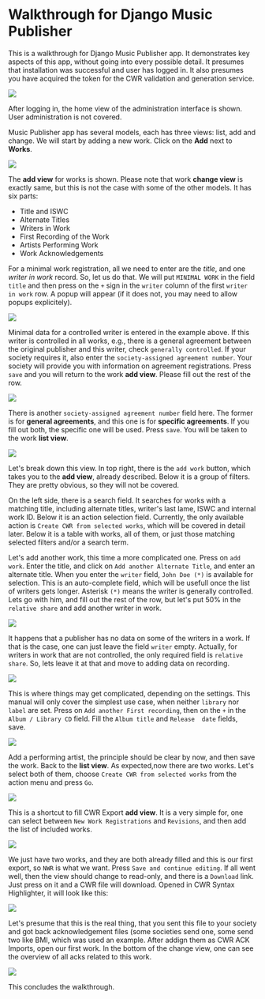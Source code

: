 
# Walkthrough for Django Music Publisher

This is a walkthrough for Django Music Publisher app. It demonstrates key
aspects of this app, without going into every possible detail. It presumes that
installation was successful and user has logged in. It also presumes you have
acquired the token for the CWR validation and generation service.

![](django-admin.png)

After logging in, the home view of the administration interface is shown. User 
administration is not covered.

Music Publisher app has several models, each has three views: list, add and 
change. We will start by adding a new work. Click on the **Add** next to 
**Works**.

![](add-work.png)

The **add view** for works is shown. Please note that work **change view** is 
exactly same, but this is not the case with some of the other models. 
It has six parts:

* Title and ISWC
* Alternate Titles
* Writers in Work
* First Recording of the Work
* Artists Performing Work
* Work Acknowledgements

For a minimal work registration, all we need to enter are the *title*, and one 
*writer in work* record. So, let us do that. We will put ``MINIMAL WORK`` in 
the field ``title`` and then press on the ``+`` sign in the ``writer`` column 
of the first ``writer in work`` row. A popup will appear (if it does not, you 
may need to allow popups explicitely).

![](controlled-writer.png)

Minimal data for a controlled writer is entered in the example above. If this
writer is controlled in all works, e.g., there is a general agreement between 
the original publisher and this writer, check ``generally controlled``. If 
your society requires it, also enter the ``society-assigned agreement number``.
Your society will provide you with information on agreement registrations.
Press ``save`` and you will return to the work **add view**. Please fill out 
the rest of the row.

![](wiw.png)

There is another ``society-assigned agreement number`` field here. The former 
is for **general agreements**, and this one is for **specific agreements**. If 
you fill out both, the specific one will be used. Press ``save``. You will be 
taken to the work **list view**.

![](work_list.png)

Let's break down this view. In top right, there is the ``add work`` button, 
which takes you to the **add view**, already described. Below it is a group of 
filters. They are pretty obvious, so they will not be covered.

On the left side, there is a search field. It searches for works with a 
matching title, including alternate titles, writer's last lame, ISWC and 
internal work ID. Below it is an action selection field. Currently, the only 
available action is ``Create CWR from selected works``, which will be covered 
in detail later. Below it is a table with works, all of them, or just those 
matching selected filters and/or a search term.

Let's add another work, this time a more complicated one. Press on 
``add work``. Enter the title, and click on ``Add another Alternate Title``, 
and enter an alternate title. When you enter the ``writer`` field, 
``John Doe (*)`` is available for selection. This is an auto-complete field, 
which will be usefull once the list of writers gets longer.
Asterisk ``(*)`` means the writer is generally controlled. Lets go with him, 
and fill out the rest of the row, but let's put 50% in the ``relative share`` 
and add another writer in work.

![](add_work2.png)

It happens that a publisher has no data on some of the writers in a work. If 
that is the case, one can just leave the field ``writer`` empty. Actually, for 
writers in work that are not controlled, the only required field is 
``relative share``. So, lets leave it at that and move to adding data on 
recording.

![](add_work3.png)

This is where things may get complicated, depending on the settings. This 
manual will only cover the simplest use case, when neither ``library`` nor 
``label`` are set. Press on ``Add another First recording``, then on the ``+`` 
in the ``Album / Library CD`` field. Fill the ``Album title`` and ``Release 
date`` fields, save.

![](album.png)

Add a performing artist, the principle should be clear by now, and then save 
the work. Back to the **list view**. As expected,now there are two works. 
Let's select both of them, choose ``Create CWR from selected works`` from the 
action menu and press ``Go``.

![](work_list2.png)

This is a shortcut to fill CWR Export **add view**. It is a very simple for, 
one can select between ``New Work Registrations`` and ``Revisions``, and then 
add the list of included works.

![](add_cwr.png)

We just have two works, and they are both already filled and this is our first 
export, so ``NWR`` is what we want. Press ``Save and continue editing``. If 
all went well, then the view should change to read-only, and there is a 
``Download`` link. Just press on it and a CWR file will download. Opened in 
CWR Syntax Highlighter, it will look like this:

![](cwr_file.png)

Let's presume that this is the real thing, that you sent this file to your 
society and got back acknowledgement files (some societies send one, some send 
two like BMI, which was used an example. After addign them as CWR ACK Imports, 
open our first work. In the bottom of the change view, one can see the 
overview of all acks related to this work.

![](acks.png)

This concludes the walkthrough.
